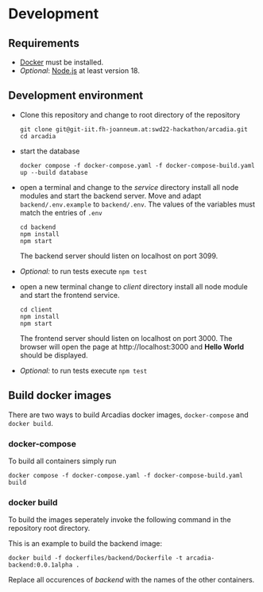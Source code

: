# Development

## Requirements

* [Docker](http://docker.com) must be installed.
* _Optional_: [Node.js](http://node.js) at least version 18. 

## Development environment

- Clone this repository and change to root directory of the repository

  ```shell
  git clone git@git-iit.fh-joanneum.at:swd22-hackathon/arcadia.git
  cd arcadia
  ```

- start the database

  ```shell
  docker compose -f docker-compose.yaml -f docker-compose-build.yaml up --build database 
  ```

- open a terminal and change to the _service_ directory install all node modules and start the backend server.
  Move and adapt `backend/.env.example` to `backend/.env`. The values of the variables must match the entries of `.env`   
  ```shell
  cd backend
  npm install
  npm start
  ```

  The backend server should listen on localhost on port 3099.

- _Optional:_ to run tests execute `npm test`

- open a new terminal change to _client_ directory install all node module and start the frontend service.

  ```
  cd client
  npm install
  npm start
  ```

  The frontend server should listen on localhost on port 3000.
  The browser will open the page at http://localhost:3000 and **Hello World** should be displayed.

- _Optional:_ to run tests execute `npm test`

## Build docker images

There are two ways to build Arcadias docker images, ```docker-compose``` and ```docker build```.

### docker-compose

To build all containers simply run

```
docker compose -f docker-compose.yaml -f docker-compose-build.yaml build
```

### docker build

To build the images seperately invoke the following command in the repository root directory.

This is an example to build the backend image:

```
docker build -f dockerfiles/backend/Dockerfile -t arcadia-backend:0.0.1alpha .
```

Replace all occurences of _backend_ with the names of the other containers.
